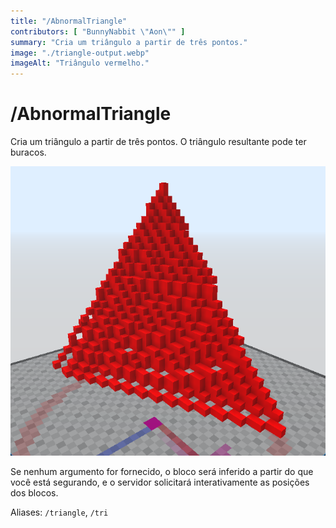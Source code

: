 ```yaml
---
title: "/AbnormalTriangle"
contributors: [ "BunnyNabbit \"Aon\"" ]
summary: "Cria um triângulo a partir de três pontos."
image: "./triangle-output.webp"
imageAlt: "Triângulo vermelho."
---
```


# /AbnormalTriangle

Cria um triângulo a partir de três pontos. O triângulo resultante pode ter buracos.

![Red triangle.](./triangle-output.webp)

Se nenhum argumento for fornecido, o bloco será inferido a partir do que você está segurando, e o servidor solicitará interativamente as posições dos blocos.

Aliases: `/triangle`, `/tri`
